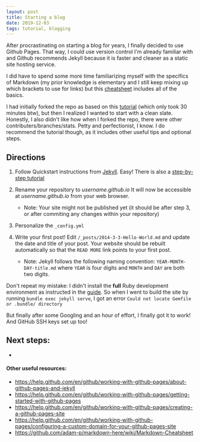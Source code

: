 ```yaml
---
layout: post
title: Starting a blog
date: 2019-12-03
tags: tutorial, blogging
---
```


After procrastinating on starting a blog for years, I finally decided to use Github Pages. That way, I could use version control I'm already familiar with and Github recommends Jekyll because it is faster and cleaner as a static site hosting service.

I did have to spend some more time familiarizing myself with the specifics of Markdown (my prior knowledge is elementary and I still keep mixing up which brackets to use for links) but this [cheatsheet](https://github.com/adam-p/markdown-here/wiki/Markdown-Cheatsheet) includes all of the basics.

I had initially forked the repo as based on this [tutorial](https://www.smashingmagazine.com/2014/08/build-blog-jekyll-github-pages/) (which only took 30 minutes btw), but then I realized I wanted to start with a clean slate. Honestly, I also didn't like how when I forked the repo, there were other contributers/branches/stats. Petty and perfectionist, I know. I do recommend the tutorial though, as it includes other useful tips and optional steps.

## Directions
1. Follow Quickstart instructions from [Jekyll](https://jekyllrb.com/docs/). Easy! There is also a [step-by-step tutorial](https://jekyllrb.com/docs/step-by-step/01-setup/)

1. Rename your repository to *username.github.io* It will now be accessible at *username.github.io* from your web browser.
	+ Note: Your site might not be published yet (it should be after step 3, or after commiting any changes within your repository)

1. Personalize the `_config.yml`

1. Write your first post! Edit `/_posts/2014-3-3-Hello-World.md` and update the date and title of your post. Your website should be rebuilt automatically so that the `READ MORE` link points to your first post.
	+ Note: Jekyll follows the following naming convention: `YEAR-MONTH-DAY-title.md` where `YEAR` is four digits and `MONTH` and `DAY` are both two digits.


Don't repeat my mistake: I didn't install the **full** Ruby development environment as instructed in the [guide](https://jekyllrb.com/docs/installation/#requirements). So when I went to build the site by running `bundle exec jekyll serve`, I got an error `Could not locate Gemfile or .bundle/ directory`

But finally after some Googling and an hour of effort, I finally got it to work! And GitHub SSH keys set up too!

## Next steps: 
+ 

#### Other useful resources:

* <https://help.github.com/en/github/working-with-github-pages/about-github-pages-and-jekyll>
* <https://help.github.com/en/github/working-with-github-pages/getting-started-with-github-pages>
* <https://help.github.com/en/github/working-with-github-pages/creating-a-github-pages-site>
* <https://help.github.com/en/github/working-with-github-pages/configuring-a-custom-domain-for-your-github-pages-site>
* <https://github.com/adam-p/markdown-here/wiki/Markdown-Cheatsheet>